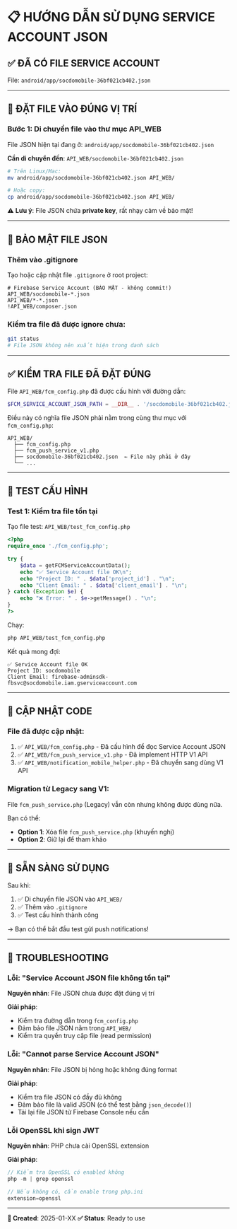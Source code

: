 # 📋 HƯỚNG DẪN SỬ DỤNG SERVICE ACCOUNT JSON

## ✅ ĐÃ CÓ FILE SERVICE ACCOUNT

File: `android/app/socdomobile-36bf021cb402.json`

---

## 📁 ĐẶT FILE VÀO ĐÚNG VỊ TRÍ

### Bước 1: Di chuyển file vào thư mục API_WEB

File JSON hiện tại đang ở: `android/app/socdomobile-36bf021cb402.json`

**Cần di chuyển đến**: `API_WEB/socdomobile-36bf021cb402.json`

```bash
# Trên Linux/Mac:
mv android/app/socdomobile-36bf021cb402.json API_WEB/

# Hoặc copy:
cp android/app/socdomobile-36bf021cb402.json API_WEB/
```

⚠️ **Lưu ý**: File JSON chứa **private key**, rất nhạy cảm về bảo mật!

---

## 🔐 BẢO MẬT FILE JSON

### Thêm vào .gitignore

Tạo hoặc cập nhật file `.gitignore` ở root project:

```gitignore
# Firebase Service Account (BẢO MẬT - không commit!)
API_WEB/socdomobile-*.json
API_WEB/*-*.json
!API_WEB/composer.json
```

### Kiểm tra file đã được ignore chưa:

```bash
git status
# File JSON không nên xuất hiện trong danh sách
```

---

## ✅ KIỂM TRA FILE ĐÃ ĐẶT ĐÚNG

File `API_WEB/fcm_config.php` đã được cấu hình với đường dẫn:

```php
$FCM_SERVICE_ACCOUNT_JSON_PATH = __DIR__ . '/socdomobile-36bf021cb402.json';
```

Điều này có nghĩa file JSON phải nằm trong cùng thư mục với `fcm_config.php`:

```
API_WEB/
  ├── fcm_config.php
  ├── fcm_push_service_v1.php
  ├── socdomobile-36bf021cb402.json  ← File này phải ở đây
  └── ...
```

---

## 🧪 TEST CẤU HÌNH

### Test 1: Kiểm tra file tồn tại

Tạo file test: `API_WEB/test_fcm_config.php`

```php
<?php
require_once './fcm_config.php';

try {
    $data = getFCMServiceAccountData();
    echo "✅ Service Account file OK\n";
    echo "Project ID: " . $data['project_id'] . "\n";
    echo "Client Email: " . $data['client_email'] . "\n";
} catch (Exception $e) {
    echo "❌ Error: " . $e->getMessage() . "\n";
}
?>
```

Chạy:
```bash
php API_WEB/test_fcm_config.php
```

Kết quả mong đợi:
```
✅ Service Account file OK
Project ID: socdomobile
Client Email: firebase-adminsdk-fbsvc@socdomobile.iam.gserviceaccount.com
```

---

## 📝 CẬP NHẬT CODE

### File đã được cập nhật:

1. ✅ `API_WEB/fcm_config.php` - Đã cấu hình để đọc Service Account JSON
2. ✅ `API_WEB/fcm_push_service_v1.php` - Đã implement HTTP V1 API
3. ✅ `API_WEB/notification_mobile_helper.php` - Đã chuyển sang dùng V1 API

### Migration từ Legacy sang V1:

File `fcm_push_service.php` (Legacy) vẫn còn nhưng không được dùng nữa.

Bạn có thể:
- **Option 1**: Xóa file `fcm_push_service.php` (khuyến nghị)
- **Option 2**: Giữ lại để tham khảo

---

## 🚀 SẴN SÀNG SỬ DỤNG

Sau khi:
1. ✅ Di chuyển file JSON vào `API_WEB/`
2. ✅ Thêm vào `.gitignore`
3. ✅ Test cấu hình thành công

→ Bạn có thể bắt đầu test gửi push notifications!

---

## 🐛 TROUBLESHOOTING

### Lỗi: "Service Account JSON file không tồn tại"

**Nguyên nhân**: File JSON chưa được đặt đúng vị trí

**Giải pháp**: 
- Kiểm tra đường dẫn trong `fcm_config.php`
- Đảm bảo file JSON nằm trong `API_WEB/`
- Kiểm tra quyền truy cập file (read permission)

### Lỗi: "Cannot parse Service Account JSON"

**Nguyên nhân**: File JSON bị hỏng hoặc không đúng format

**Giải pháp**:
- Kiểm tra file JSON có đầy đủ không
- Đảm bảo file là valid JSON (có thể test bằng `json_decode()`)
- Tải lại file JSON từ Firebase Console nếu cần

### Lỗi OpenSSL khi sign JWT

**Nguyên nhân**: PHP chưa cài OpenSSL extension

**Giải pháp**:
```php
// Kiểm tra OpenSSL có enabled không
php -m | grep openssl

// Nếu không có, cần enable trong php.ini
extension=openssl
```

---

**📅 Created**: 2025-01-XX
**✅ Status**: Ready to use

